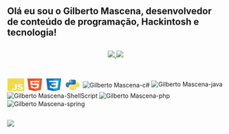 ## Olá eu sou o Gilberto Mascena, desenvolvedor de conteúdo de programação, Hackintosh e tecnologia!

##
<div align="center">
  
  <a href="https://github.com/Gilberto-Mascena">
  <img height="160em" src="https://github-readme-stats.vercel.app/api?username=Gilberto-Mascena&show_icons=true&theme=merko&include_all_commits=true&count_private=true&show_owner=true&locale=pt-br"/>
  <img height="160em" src="https://github-readme-stats.vercel.app/api/top-langs/?username=Gilberto-Mascena&layout=compact&langs_count=7&theme=merko&locale=pt-br"/>
  </a>
  
</div>

##
  
<div style="display: inline_block"><br>
  <img align="center" alt="Gilberto Mascena-Js" height="30" width="40"
src="https://raw.githubusercontent.com/devicons/devicon/master/icons/javascript/javascript-plain.svg"/>  
  <img align="center" alt="Gilberto Mascena-HTML" height="30" width="40" 
src="https://raw.githubusercontent.com/devicons/devicon/master/icons/html5/html5-original.svg"/>
  <img align="center" alt="Gilberto Mascena-CSS" height="30" width="40" 
src="https://raw.githubusercontent.com/devicons/devicon/master/icons/css3/css3-original.svg"/>
  <img align="center" alt="Gilberto Mascena-Python" height="30" width="40" 
src="https://raw.githubusercontent.com/devicons/devicon/master/icons/python/python-original.svg"/>
  <img align="center" alt="Gilberto Mascena-c#" height="30" width="40" 
src="https://cdn.jsdelivr.net/gh/devicons/devicon@latest/icons/csharp/csharp-original.svg" />          
  <img alingn="center" alt="Gilberto Mascena-java" heitght="30" width="40" 
src="https://cdn.jsdelivr.net/gh/devicons/devicon/icons/java/java-original.svg" />          
  <img align="center" alt="Gilberto Mascena-ShellScript" height="30" width="40"     
src="https://cdn.jsdelivr.net/gh/devicons/devicon/icons/bash/bash-original.svg" />
  <img align="center" alt="Gilberto Mascena-php" heigth="30" width="40"
src="https://cdn.jsdelivr.net/gh/devicons/devicon@latest/icons/php/php-original.svg" />
  <img align="center" alt="Gilberto Mascena-spring" height="30" width="40"
src="https://cdn.jsdelivr.net/gh/devicons/devicon/icons/spring/spring-original.svg" />
</div>
  
##
  
<div>  
  <a href="https://www.linkedin.com/in/gilberto-mascena-dev/" target="_blank"><img src="https://img.shields.io/badge/-LinkedIn-%230077B5?style=for-the-badge&logo=linkedin&logoColor=white" target="_blank"></a>
</div>
